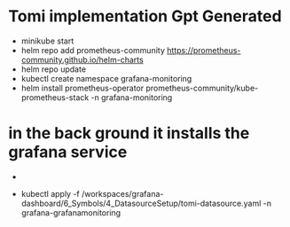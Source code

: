# Tomi implementation Gpt Generated

- minikube start
- helm repo add prometheus-community https://prometheus-community.github.io/helm-charts
- helm repo update
- kubectl create namespace grafana-monitoring 
- helm install prometheus-operator prometheus-community/kube-prometheus-stack -n grafana-monitoring
# in the back ground it installs the grafana service

- 


- kubectl apply -f /workspaces/grafana-dashboard/6_Symbols/4_DatasourceSetup/tomi-datasource.yaml -n grafana-grafanamonitoring


